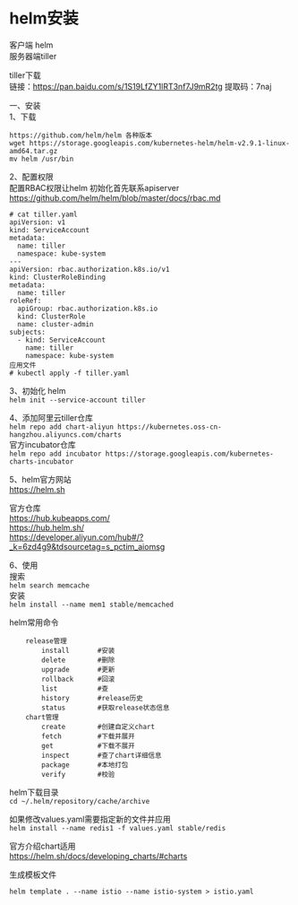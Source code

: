 helm安装
========
客户端 helm  
服务器端tiller  

tiller下载  
链接：https://pan.baidu.com/s/1S19LfZY1lRT3nf7J9mR2tg 提取码：7naj   

一、安装  
1、下载  
```
https://github.com/helm/helm 各种版本  
wget https://storage.googleapis.com/kubernetes-helm/helm-v2.9.1-linux-amd64.tar.gz  
mv helm /usr/bin  
```  

2、配置权限  
配置RBAC权限让helm 初始化首先联系apiserver  
https://github.com/helm/helm/blob/master/docs/rbac.md  

```
# cat tiller.yaml
apiVersion: v1
kind: ServiceAccount
metadata:
  name: tiller
  namespace: kube-system
---
apiVersion: rbac.authorization.k8s.io/v1
kind: ClusterRoleBinding
metadata:
  name: tiller
roleRef:
  apiGroup: rbac.authorization.k8s.io
  kind: ClusterRole
  name: cluster-admin
subjects:
  - kind: ServiceAccount
    name: tiller
    namespace: kube-system
应用文件
# kubectl apply -f tiller.yaml
```  

3、初始化 helm  
``` helm init --service-account tiller ```  


4、添加阿里云tiller仓库  
``` helm repo add chart-aliyun https://kubernetes.oss-cn-hangzhou.aliyuncs.com/charts ```  
官方incubator仓库  
``` helm repo add incubator https://storage.googleapis.com/kubernetes-charts-incubator ```

5、helm官方网站  
https://helm.sh  

官方仓库  
https://hub.kubeapps.com/  
https://hub.helm.sh/  
https://developer.aliyun.com/hub#/?_k=6zd4g9&tdsourcetag=s_pctim_aiomsg 

6、使用  
搜索  
``` helm search memcache ```  
安装  
``` helm install --name mem1 stable/memcached ```  

helm常用命令  
```
	release管理
		install       #安装
		delete        #删除
		upgrade       #更新
		rollback      #回滚
		list          #查
		history       #release历史
		status        #获取release状态信息
	chart管理
		create        #创建自定义chart
		fetch         #下载并展开
		get           #下载不展开
		inspect       #查了chart详细信息
		package       #本地打包
		verify        #校验
```  
helm下载目录  
``` cd ~/.helm/repository/cache/archive ```  

如果修改values.yaml需要指定新的文件并应用  
``` helm install --name redis1 -f values.yaml stable/redis ```  

官方介绍chart适用  
https://helm.sh/docs/developing_charts/#charts  

生成模板文件  
```
helm template . --name istio --name istio-system > istio.yaml
```  

